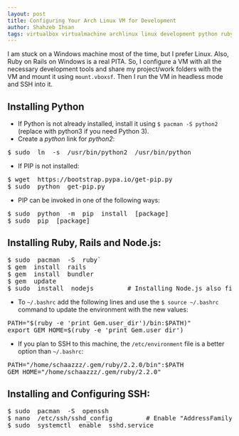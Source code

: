 ```yaml
---
layout: post
title: Configuring Your Arch Linux VM for Development
author: Shahzeb Ihsan
tags: virtualbox virtualmachine archlinux linux development python ruby ssh
---
```


I am stuck on a Windows machine most of the time, but I prefer Linux. Also, Ruby on Rails on Windows is a real PITA. So, I configure a VM with all the necessary development tools and share my project/work folders with the VM and mount it using `mount.vboxsf`. Then I run the VM in headless mode and SSH into it. <!--more-->

Installing Python
---

- If Python is not already installed, install it using `$ pacman -S python2` (replace with python3 if you need Python 3).  
- Create a _python_ link for _python2_:

<pre>
$ sudo  ln  -s  /usr/bin/python2  /usr/bin/python
</pre>

- If PIP is not installed:

<pre>
$ wget  https://bootstrap.pypa.io/get-pip.py  
$ sudo  python  get-pip.py  
</pre>

- PIP can be invoked in one of the following ways:

<pre>
$ sudo  python  -m  pip  install  [package]  
$ sudo  pip  [package]
</pre>

Installing Ruby, Rails and Node.js:
---

<pre>
$ sudo  pacman  -S  ruby`  
$ gem  install  rails
$ gem  install  bundler
$ gem  update
$ sudo  install  nodejs         # Installing Node.js also fixes JavaScript issues while running Jekyll
</pre>

- To `~/.bashrc` add the following lines and use the `$ source ~/.bashrc` command to update the environment with the new values:

<pre>
PATH="$(ruby -e 'print Gem.user_dir')/bin:$PATH)"
export GEM_HOME=$(ruby -e 'print Gem.user_dir')
</pre>

- If you plan to SSH to this machine, the `/etc/environment` file is a better option than `~/.bashrc`:

<pre>
PATH="/home/schaazzz/.gem/ruby/2.2.0/bin":$PATH
GEM_HOME="/home/schaazzz/.gem/ruby/2.2.0"
</pre>

Installing and Configuring SSH:
---

<pre>
$ sudo  pacman  -S  openssh
$ nano  /etc/ssh/sshd_config         # Enable "AddressFamily any"
$ sudo  systemctl  enable  sshd.service
</pre>
